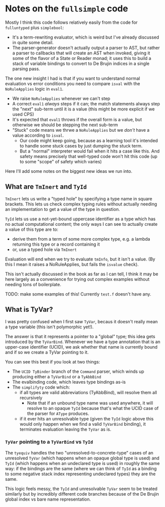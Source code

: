 # Notes on the `fullsimple` code

Mostly I think this code follows relatively easily from the code
for `fulluntyped` plus `simplebool`:
- It's a term-rewriting evaluator, which is weird but I've already
  discussed in quite some detail.
- The parser-generator doesn't actually output a parser to AST,
  but rather a parser to callbacks that will create an AST when
  invoked, giving it some of the flavor of a State or Reader monad;
  it uses this to build a stack of variable bindings to convert
  to De Brujin indices in a single parsing pass.

The one new insight I had is that if you want to understand normal
evaluation vs error conditions you need to compare `isval` with
the `NoRuleApplies` logic in `eval1`.
- We raise `NoRuleApplies` whenever we can't step
- A correct `eval1` *always* steps if it can; the match statements
  always step the "next" sub-term until it is a value (this might
  be more explicit if we used CPS)
- It's expected that `eval1` throws if the overall form is a value,
  but otherwise we should be stepping the next sub-term
- "Stuck" code means we thrwe a `NoRuleApplies` but we *don't*
  have a value according to `isval`.
  - Our code might keep going, because as a learning tool it's
    intended to handle some stuck cases by just dumping the stuck
    term.
  - But a "normal" interpreter would fail when it hits a case
    like this. And safety means precisely that well-typed code
    won't hit this code (up to some "scope" of safety which varies)

Here I'll add some notes on the biggest new ideas we run into.

## What are `TmInert` and `TyId`

`TmInert` lets us write a "typed hole" by specifying a type name
in square brackets. This lets us check complex typing rules
without actually needing an implementation to get a value of
the type in question.

`TyId` lets us use a not-yet-bound uppercase identifier as
a type which has no actual computational content; the only ways
I can see to actually create a value of this type are to:
- derive them from a term of some more complex type, e.g.
  a lambda returning this type or a record containing it
- or, use a typed hole via `TmInert`

Evaluation will end when we try to evaluate `tmInfo`, but
it isn't a value. (By this I mean it raises a NoRuleApplies,
but fails the `isvalue` check).

This isn't actually discussed in the book as far as I can tell,
I think it may be here largely as a convenience for trying out
complex examples without needing tons of boilerplate.

TODO: make some examples of this! Currently `test.f` doesn't have
any.


## What is TyVar?

I was pretty confused when I first saw `TyVar`, becaus it doesn't
really mean a type variable (this isn't polymorphic yet!).

The answer is that it represents a pointer to a "global" type;
this idea gets introduced by the `TyVarBind`. Whenever we have
a type annotation that is an upper-case identifier (UCID), we
ask whether that name is currently bound and if so we create
a TyVar pointing to it.

You can see this best if you look at two things:
- The `UCID TyBinder` branch of the `Command` parser, which
  winds up producing either a `TyVarBind` or a `TyAbbBind`
- The evalbinding code, which leaves type bindings as-is
- The `simplifyty` code which:
  - if all types are valid abbreviations (TyAbbBind), will
    resolve them all recursively
    - Note that if an unbound type name was used anywhere,
      it will resolve to an opaque `TyId` because that's what
      the UCID case of the parser for `AType` produces.
  - if it ever hits an unresolvable type (given the `TyId` logic
    above this would only happen when we find a valid
    `TyVarBind` binding), it terminates evaluation leaving the
    `TyVar` as is.

### `TyVar` pointing to a `TyVarBind` vs `TyId`

The `tyequiv` handles the two "unresolved-to-concrete-type"
cases of an unresolved `TyVar` (which happens when an opaque
global type is used) and `TyId` (which happens when an undeclared
type is used) in roughly the same way: if the bindings are the same
(where we can think of `TyId` as a binding to some negative stack
index representing undeclared types) they are the same.

This logic feels messy, the `TyId` and unresolvable `TyVar`
seem to be treated similarly but by incredibly different code
branches because of the De Brujin global index vs bare name
representation.
